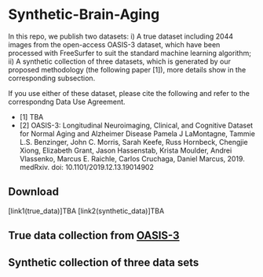 # Synthetic-Brain-Aging

In this repo, we publish two datasets: i) A true dataset including 2044 images from the open-access OASIS-3 dataset, which have been processed with FreeSurfer to suit the standard machine learning algorithm; ii) A synthetic collection of three datasets, which is generated by our proposed methodology (the following paper [1]), more details show in the corresponding subsection. 

If you use either of these dataset, please cite the following and refer to the correspondng Data Use Agreement.
- [1] TBA
- [2] OASIS-3: Longitudinal Neuroimaging, Clinical, and Cognitive Dataset for Normal Aging and Alzheimer Disease
Pamela J LaMontagne, Tammie L.S. Benzinger, John C. Morris, Sarah Keefe, Russ Hornbeck, Chengjie Xiong, Elizabeth Grant, Jason Hassenstab, Krista Moulder, Andrei Vlassenko, Marcus E. Raichle, Carlos Cruchaga, Daniel Marcus, 2019. medRxiv. doi: 10.1101/2019.12.13.19014902

## Download
[link1(true_data)]TBA
[link2(synthetic_data)]TBA
## True data collection from [OASIS-3](https://www.oasis-brains.org/#access)


## Synthetic collection of three data sets
